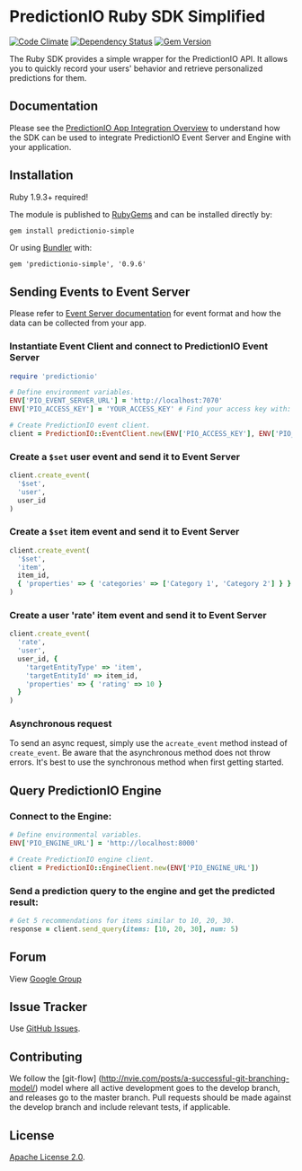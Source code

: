 # PredictionIO Ruby SDK Simplified

[![Code Climate](https://codeclimate.com/github/voran/incubator-predictionio-ruby-sdk-simple.png)](https://codeclimate.com/github/voran/incubator-predictionio-ruby-sdk-simple)
[![Dependency Status](https://gemnasium.com/voran/incubator-predictionio-ruby-sdk-simple.svg)](https://gemnasium.com/voran/incubator-predictionio-ruby-sdk-simple)
[![Gem Version](https://badge.fury.io/rb/predictionio-simple.svg)](http://badge.fury.io/rb/predictionio)

The Ruby SDK provides a simple wrapper for the PredictionIO API.
It allows you to quickly record your users' behavior
and retrieve personalized predictions for them.

## Documentation
Please see the [PredictionIO App Integration Overview](http://docs.prediction.io/appintegration/) to understand how the SDK can be used to integrate PredictionIO Event Server and Engine with your application.

## Installation

Ruby 1.9.3+ required!

The module is published to [RubyGems](http://rubygems.org/gems/predictionio) and can be installed directly by:

```sh
gem install predictionio-simple
```

Or using [Bundler](http://bundler.io/) with:

```
gem 'predictionio-simple', '0.9.6'
```

## Sending Events to Event Server

Please refer to [Event Server documentation](https://docs.prediction.io/datacollection/) for event format and how the data can be collected from your app.

### Instantiate Event Client and connect to PredictionIO Event Server

```ruby
require 'predictionio'

# Define environment variables.
ENV['PIO_EVENT_SERVER_URL'] = 'http://localhost:7070'
ENV['PIO_ACCESS_KEY'] = 'YOUR_ACCESS_KEY' # Find your access key with: `$ pio app list`.

# Create PredictionIO event client.
client = PredictionIO::EventClient.new(ENV['PIO_ACCESS_KEY'], ENV['PIO_EVENT_SERVER_URL'])
```

### Create a `$set` user event and send it to Event Server

```ruby
client.create_event(
  '$set',
  'user',
  user_id
)

```

### Create a `$set` item event and send it to Event Server

```ruby
client.create_event(
  '$set',
  'item',
  item_id,
  { 'properties' => { 'categories' => ['Category 1', 'Category 2'] } }
)
```

### Create a user 'rate' item event and send it to Event Server

```ruby
client.create_event(
  'rate',
  'user',
  user_id, {
    'targetEntityType' => 'item',
    'targetEntityId' => item_id,
    'properties' => { 'rating' => 10 }
  }
)
```

### Asynchronous request

To send an async request, simply use the `acreate_event` method instead of `create_event`. Be aware that the
asynchronous method does not throw errors. It's best to use the synchronous method when first getting started.

## Query PredictionIO Engine

### Connect to the Engine:

```ruby
# Define environmental variables.
ENV['PIO_ENGINE_URL'] = 'http://localhost:8000'

# Create PredictionIO engine client.
client = PredictionIO::EngineClient.new(ENV['PIO_ENGINE_URL'])
```

### Send a prediction query to the engine and get the predicted result:

```ruby
# Get 5 recommendations for items similar to 10, 20, 30.
response = client.send_query(items: [10, 20, 30], num: 5)
```

## Forum

View [Google Group](https://groups.google.com/group/predictionio-user)

## Issue Tracker

Use [GitHub Issues](https://github.com/voran/predictionio-simple/issues).

## Contributing

We follow the [git-flow]
(http://nvie.com/posts/a-successful-git-branching-model/) model where all
active development goes to the develop branch, and releases go to the master
branch. Pull requests should be made against the develop branch and include
relevant tests, if applicable.

## License

[Apache License 2.0](http://www.apache.org/licenses/LICENSE-2.0).
